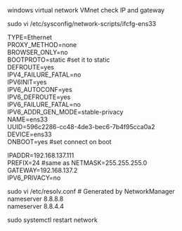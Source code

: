 windows virtual network VMnet check IP and gateway

sudo vi /etc/sysconfig/network-scripts/ifcfg-ens33 

TYPE=Ethernet  
PROXY_METHOD=none  
BROWSER_ONLY=no  
BOOTPROTO=static    #set it to static  
DEFROUTE=yes  
IPV4_FAILURE_FATAL=no  
IPV6INIT=yes  
IPV6_AUTOCONF=yes  
IPV6_DEFROUTE=yes  
IPV6_FAILURE_FATAL=no  
IPV6_ADDR_GEN_MODE=stable-privacy  
NAME=ens33  
UUID=596c2286-cc48-4de3-bec6-7b4f95cca0a2  
DEVICE=ens33  
ONBOOT=yes         #set connect on boot  

IPADDR=192.168.137.111  
PREFIX=24          #same as NETMASK=255.255.255.0  
GATEWAY=192.168.137.2  
IPV6_PRIVACY=no  



sudo vi /etc/resolv.conf    # Generated by NetworkManager   
nameserver 8.8.8.8  
nameserver 8.8.4.4  

sudo systemctl restart network  